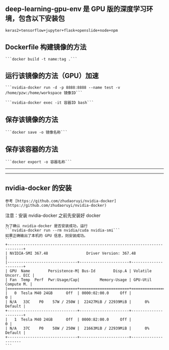 ## deep-learning-gpu-env 是 GPU 版的深度学习环境，包含以下安装包

    keras2+tensorflow+jupyter+flask+openslide+node+npm

## Dockerfile 构建镜像的方法

    ```docker build -t name:tag .```

## 运行该镜像的方法（GPU）加速

    ```nvidia-docker run -d -p 8888:8888 --name test -v /home/pzw:/home/workspace 镜像ID```

    ```nvidia-docker exec -it 容器ID bash```

## 保存该镜像的方法

    ```docker save -o 镜像名称```

## 保存该容器的方法

    ```docker export -o 容器名称```

-----------------------------------------------------------
***

## nvidia-docker 的安装

    参考 [https://github.com/zhudaoruyi/nvidia-docker](https://github.com/zhudaoruyi/nvidia-docker)

注意：安装 nvidia-docker 之前先安装好 docker

    为了确认 nvidia-docker 是否安装成功，运行
    ```nvidia-docker run --rm nvidia/cuda nvidia-smi```
    如果正确输出了本机的 GPU 信息，则安装成功。
    ```
    +-----------------------------------------------------------------------------+
    | NVIDIA-SMI 367.48                 Driver Version: 367.48                    |
    |-------------------------------+----------------------+----------------------+
    | GPU  Name        Persistence-M| Bus-Id        Disp.A | Volatile Uncorr. ECC |
    | Fan  Temp  Perf  Pwr:Usage/Cap|         Memory-Usage | GPU-Util  Compute M. |
    |===============================+======================+======================|
    |   0  Tesla M40 24GB      Off  | 0000:02:00.0     Off |                    0 |
    | N/A   33C    P0    57W / 250W |  22427MiB / 22939MiB |      0%      Default |
    +-------------------------------+----------------------+----------------------+
    |   1  Tesla M40 24GB      Off  | 0000:82:00.0     Off |                    0 |
    | N/A   37C    P0    58W / 250W |  21663MiB / 22939MiB |      0%      Default |
    +-------------------------------+----------------------+---------------------
    ```